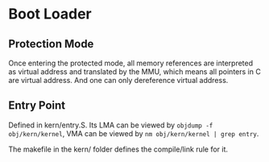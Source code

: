 # Boot Loader

## Protection Mode

Once entering the protected mode, all memory references are interpreted as
virtual address and translated by the MMU, which means all pointers in C are
virtual address. And one can only dereference virtual address.

## Entry Point

Defined in kern/entry.S. Its LMA can be viewed by `objdump -f obj/kern/kernel`,
VMA can be viewed by `nm obj/kern/kernel | grep entry`.

The makefile in the kern/ folder defines the compile/link rule for it.
